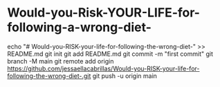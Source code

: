 # Would-you-Risk-YOUR-LIFE-for-following-a-wrong-diet-
echo "# Would-you-RISK-your-life-for-following-the-wrong-diet-" >> README.md git init git add README.md git commit -m "first commit" git branch -M main git remote add origin https://github.com/jessaellacabrillas/Would-you-RISK-your-life-for-following-the-wrong-diet-.git git push -u origin main
